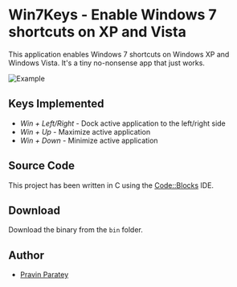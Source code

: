 Win7Keys - Enable Windows 7 shortcuts on XP and Vista
=====================================================

This application enables Windows 7 shortcuts on Windows XP and Windows Vista. It's a tiny no-nonsense app that just works.

![Example](https://raw.github.com/pravin/Win7Keys/master/img/win7keys.png)
        
Keys Implemented
----------------

 + *Win + Left/Right* - Dock active application to the left/right side
 + *Win + Up* - Maximize active application
 + *Win + Down*  - Minimize active application


Source Code
-----------
This project has been written in C using the [Code::Blocks](http://www.codeblocks.org/) IDE.

Download
--------
Download the binary from the `bin` folder.


Author
-------
- [Pravin Paratey](http://pravin.paratey.com)

